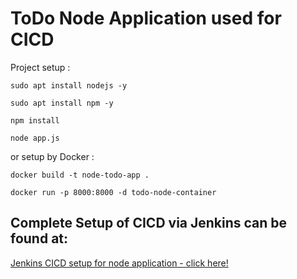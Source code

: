 # ToDo Node Application used for CICD

Project setup :

`sudo apt install nodejs -y`

`sudo apt install npm -y`

`npm install`

`node app.js`

or setup by Docker :

`docker build -t node-todo-app .`

`docker run -p 8000:8000 -d todo-node-container `

## Complete Setup of CICD via Jenkins can be found at:

[Jenkins CICD setup for node application - click here! ]()

